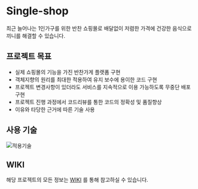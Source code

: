 
# Single-shop


최근 늘어나는 1인가구를 위한 반찬 쇼핑몰로 배달없이 저렴한 가격에 건강한 음식으로 끼니를 해결할 수 있습니다.



## 프로젝트 목표

- 실제 쇼핑몰의 기능을 가진 반찬가게 플랫폼 구현
- 객체지향의 원리를 최대한 적용하여 유지 보수에 용이한 코드 구현
- 프로젝트 변경사항이 있더라도 서비스를 지속적으로 이용 가능하도록 무중단 배포 구현
- 프로젝트 진행 과정에서 코드리뷰를 통한 코드의 정확성 및 품질향상
- 이유와 타당한 근거에 따른 기술 사용


## 사용 기술
![적용기술](https://github.com/unicornstudy/single-shop/assets/79970349/fe82e671-51e8-4f1b-ada5-dfe02e78d473)

## WIKI
해당 프로젝트의 모든 정보는 [WIKI](https://github.com/unicornstudy/single-shop/wiki) 를 통해 참고하실 수 있습니다. 
